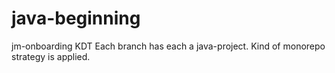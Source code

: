 # java-beginning
jm-onboarding KDT
Each branch has each a java-project. Kind of monorepo strategy is applied.
